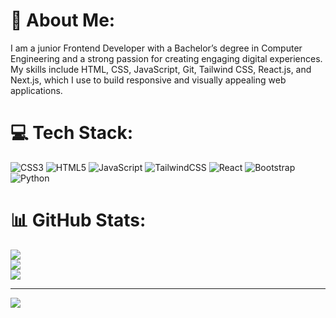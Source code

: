 # 💫 About Me:
I am a junior Frontend Developer with a Bachelor’s degree in Computer Engineering and a strong passion for creating engaging digital experiences. My skills include HTML, CSS, JavaScript, Git, Tailwind CSS, React.js, and Next.js, which I use to build responsive and visually appealing web applications.


# 💻 Tech Stack:
![CSS3](https://img.shields.io/badge/css3-%231572B6.svg?style=for-the-badge&logo=css3&logoColor=white) ![HTML5](https://img.shields.io/badge/html5-%23E34F26.svg?style=for-the-badge&logo=html5&logoColor=white) ![JavaScript](https://img.shields.io/badge/javascript-%23323330.svg?style=for-the-badge&logo=javascript&logoColor=%23F7DF1E) ![TailwindCSS](https://img.shields.io/badge/tailwindcss-%2338B2AC.svg?style=for-the-badge&logo=tailwind-css&logoColor=white) ![React](https://img.shields.io/badge/react-%2320232a.svg?style=for-the-badge&logo=react&logoColor=%2361DAFB) ![Bootstrap](https://img.shields.io/badge/bootstrap-%238511FA.svg?style=for-the-badge&logo=bootstrap&logoColor=white) ![Python](https://img.shields.io/badge/python-3670A0?style=for-the-badge&logo=python&logoColor=ffdd54)
# 📊 GitHub Stats:
![](https://github-readme-stats.vercel.app/api?username=zeynabmaleki&theme=dark&hide_border=false&include_all_commits=true&count_private=false)<br/>
![](https://nirzak-streak-stats.vercel.app/?user=zeynabmaleki&theme=dark&hide_border=false)<br/>
![](https://github-readme-stats.vercel.app/api/top-langs/?username=zeynabmaleki&theme=dark&hide_border=false&include_all_commits=true&count_private=false&layout=compact)

---
[![](https://visitcount.itsvg.in/api?id=zeynabmaleki&icon=0&color=0)](https://visitcount.itsvg.in)

<!-- Proudly created with GPRM ( https://gprm.itsvg.in ) -->

